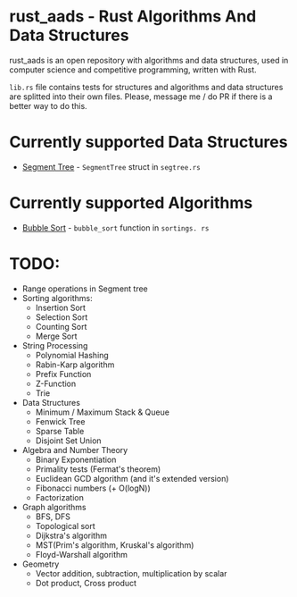 # rust_aads - Rust Algorithms And Data Structures

rust_aads is an open repository with algorithms and data structures, used in computer science and 
competitive programming, written with Rust.

`lib.rs` file contains tests for structures and algorithms and data structures are splitted into 
their own files. Please, message me / do PR if there is a better way to do this.

# Currently supported Data Structures
* [Segment Tree](https://en.wikipedia.org/wiki/Segment_tree) - `SegmentTree` struct in `segtree.rs`

# Currently supported Algorithms
* [Bubble Sort](https://en.wikipedia.org/wiki/Bubble_sort) - `bubble_sort` function in `sortings.
  rs`

# TODO:
* Range operations in Segment tree
* Sorting algorithms:
  * Insertion Sort
  * Selection Sort
  * Counting Sort
  * Merge Sort
* String Processing
  * Polynomial Hashing
  * Rabin-Karp algorithm
  * Prefix Function
  * Z-Function
  * Trie
* Data Structures
  * Minimum / Maximum Stack & Queue
  * Fenwick Tree
  * Sparse Table
  * Disjoint Set Union
* Algebra and Number Theory
  * Binary Exponentiation
  * Primality tests (Fermat's theorem)
  * Euclidean GCD algorithm (and it's extended version)
  * Fibonacci numbers (+ O(logN)) 
  * Factorization
* Graph algorithms
  * BFS, DFS
  * Topological sort
  * Dijkstra's algorithm
  * MST(Prim's algorithm, Kruskal's algorithm)
  * Floyd-Warshall algorithm
* Geometry
  * Vector addition, subtraction, multiplication by scalar
  * Dot product, Cross product
